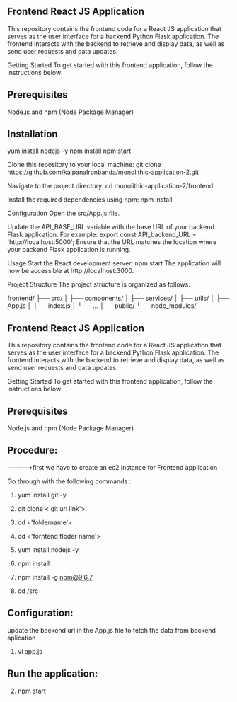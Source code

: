 Frontend React JS Application
-------------------------------
This repository contains the frontend code for a React JS application that serves as the user interface for a backend Python Flask application. The frontend interacts with the backend to retrieve and display data, as well as send user requests and data updates.

Getting Started To get started with this frontend application, follow the instructions below:

Prerequisites
--------------
Node.js and npm (Node Package Manager)

Installation
-------------
yum install nodejs -y
npm install 
npm start

Clone this repository to your local machine: git clone https://github.com/kalpanaIronbanda/monolithic-application-2.git

Navigate to the project directory: cd monolithic-application-2/frontend

Install the required dependencies using npm: npm install

Configuration
Open the src/App.js file.

Update the API_BASE_URL variable with the base URL of your backend Flask application. For example: export const API_backend_URL = 'http://localhost:5000'; Ensure that the URL matches the location where your backend Flask application is running.

Usage
Start the React development server: npm start The application will now be accessible at http://localhost:3000.

Project Structure
The project structure is organized as follows:

frontend/ ├── src/ │ ├── components/ │ ├── services/ │ ├── utils/ │ ├── App.js │ ├── index.js │ └── ... ├── public/ └── node_modules/





Frontend React JS Application
------------------------------------
This repository contains the frontend code for a React JS application that serves as the user interface for a backend Python Flask application. The frontend interacts with the backend to retrieve and display data, as well as send user requests and data updates.

Getting Started
To get started with this frontend application, follow the instructions below:

Prerequisites
-------------------
Node.js and npm (Node Package Manager)

Procedure:
--------------


------>first we have to create an ec2 instance for Frontend application

Go through with the following commands :

1)  yum install git -y 

2)  git clone <'git url link'>

3)  cd <'foldername'>

4)  cd <'forntend floder name'>

5)  yum install nodejs -y
   
6)  npm install

7)  npm install -g npm@9.6.7

8)  cd /src

Configuration:
----------------

update the backend url in the App.js file to fetch the data from backend aplication

1)  vi app.js 

Run the application:
------------------

2)  npm start 





